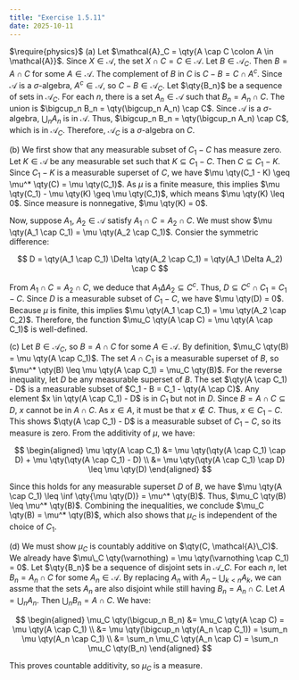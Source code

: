 ```yaml
---
title: "Exercise 1.5.11"
date: 2025-10-11
---
```

$\require{physics}$
(a) Let $\mathcal{A}_C = \qty{A \cap C \colon A \in \mathcal{A}}$. 
Since $X \in \mathcal{A}$, the set $X \cap C = C \in \mathcal{A}$. 
Let $B \in \mathcal{A}_C$. 
Then $B = A \cap C$ for some $A \in \mathcal{A}$. 
The complement of $B$ in $C$ is $C-B = C \cap A^c$. 
Since $\mathcal{A}$ is a $\sigma$-algebra, $A^c \in \mathcal{A}$, so $C-B \in \mathcal{A}_C$.
Let $\qty{B_n}$ be a sequence of sets in $\mathcal{A}_C$. 
For each $n$, there is a set $A_n \in \mathcal{A}$ such that $B_n = A_n \cap C$. 
The union is $\bigcup_n B_n = \qty(\bigcup_n A_n) \cap C$. 
Since $\mathcal{A}$ is a $\sigma$-algebra, $\bigcup_n A_n$ is in $\mathcal{A}$. 
Thus, $\bigcup_n B_n = \qty(\bigcup_n A_n) \cap C$, which is in $\mathcal{A}_C$. 
Therefore, $\mathcal{A}_C$ is a $\sigma$-algebra on $C$. 

(b) We first show that any measurable subset of $C_1 - C$ has measure zero. 
Let $K \in \mathcal{A}$ be any measurable set such that $K \subseteq C_1 - C$. 
Then $C \subseteq C_1 - K$. 
Since $C_1 - K$ is a measurable superset of $C$, we have $\mu \qty(C_1 - K) \geq \mu^* \qty(C) = \mu \qty(C_1)$. 
As $\mu$ is a finite measure, this implies $\mu \qty(C_1) - \mu \qty(K) \geq \mu \qty(C_1)$, which means $\mu \qty(K) \leq 0$. 
Since measure is nonnegative, $\mu \qty(K) = 0$. 

Now, suppose $A_1$, $A_2 \in \mathcal{A}$ satisfy $A_1 \cap C = A_2 \cap C$. 
We must show $\mu \qty(A_1 \cap C_1) = \mu \qty(A_2 \cap C_1)$. 
Consier the symmetric difference:

$$
  D = \qty(A_1 \cap C_1) \Delta \qty(A_2 \cap C_1) = \qty(A_1 \Delta A_2) \cap C
$$

From $A_1 \cap C = A_2 \cap C$, we deduce that $A_1 \Delta A_2 \subseteq C^c$. 
Thus, $D \subseteq C^c \cap C_1 = C_1 - C$. 
Since $D$ is a measurable subset of $C_1 - C$, we have $\mu \qty(D) = 0$. 
Because $\mu$ is finite, this implies $\mu \qty(A_1 \cap C_1) = \mu \qty(A_2 \cap C_2)$. 
Therefore, the function $\mu_C \qty(A \cap C) = \mu \qty(A \cap C_1)$ is well-defined. 

(c) Let $B \in \mathcal{A}_C$, so $B = A \cap C$ for some $A \in \mathcal{A}$. 
By definition, $\mu_C \qty(B) = \mu \qty(A \cap C_1)$. 
The set $A \cap C_1$ is a measurable superset of $B$, so $\mu^* \qty(B) \leq \mu \qty(A \cap C_1) = \mu_C \qty(B)$. 
For the reverse inequality, let $D$ be any measurable superset of $B$. 
The set $\qty(A \cap C_1) - D$ is a measurable subset of $C_1 - B = C_1 - \qty(A \cap C)$. 
Any element $x \in \qty(A \cap C_1) - D$ is in $C_1$ but not in $D$. 
Since $B = A \cap C \subseteq D$, $x$ cannot be in $A \cap C$. 
As $x \in A$, it must be that $x \notin C$. 
Thus, $x \in C_1 - C$. 
This shows $\qty(A \cap C_1) - D$ is a measurable subset of $C_1 - C$, so its measure is zero. 
From the additivity of $\mu$, we have:

$$
\begin{aligned}
  \mu \qty(A \cap C_1) &= \mu \qty(\qty(A \cap C_1) \cap D) + \mu \qty(\qty(A \cap C_1) - D) \\
  &= \mu \qty(\qty(A \cap C_1) \cap D) \leq \mu \qty(D)
\end{aligned}
$$

Since this holds for any measurable superset $D$ of $B$, we have $\mu \qty(A \cap C_1) \leq \inf \qty{\mu \qty(D)} = \mu^* \qty(B)$. 
Thus, $\mu_C \qty(B) \leq \mu^* \qty(B)$. 
Combining the inequalities, we conclude $\mu_C \qty(B) = \mu^* \qty(B)$, which also shows that $\mu_C$ is independent of the choice of $C_1$. 

(d) We must show $\mu_C$ is countably additive on $\qty(C, \mathcal{A}\_C)$. 
We already have $\mu\_C \qty(\varnothing) = \mu \qty(\varnothing \cap C_1) = 0$. 
Let $\qty{B_n}$ be a sequence of disjoint sets in $\mathcal{A}\_C$. 
For each $n$, let $B_n = A_n \cap C$ for some $A_n \in \mathcal{A}$. 
By replacing $A_n$ with $A_n - \bigcup_{k < n}A_k$, we can assme that the sets $A_n$ are also disjoint while still having $B_n = A_n \cap C$. 
Let $A = \bigcup_n A_n$. 
Then $\bigcup_n B_n = A \cap C$. We have:

$$
\begin{aligned}
  \mu_C \qty(\bigcup_n B_n) &= \mu_C \qty(A \cap C) = \mu \qty(A \cap C_1) \\
  &= \mu \qty(\bigcup_n \qty(A_n \cap C_1)) = \sum_n \mu \qty(A_n \cap C_1) \\
  &= \sum_n \mu_C \qty(A_n \cap C) = \sum_n \mu_C \qty(B_n)
\end{aligned}
$$

This proves countable additivity, so $\mu_C$ is a measure. 
